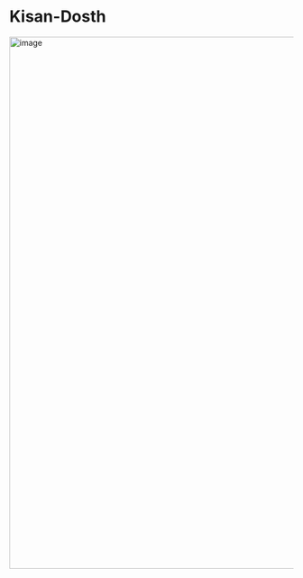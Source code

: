 # Kisan-Dosth
<img width="944" alt="image" src="https://github.com/KuntlaNooharika/Kisan-Dosth/assets/149656498/4d4c87be-c089-4766-b1da-66c81b6a01e6">
